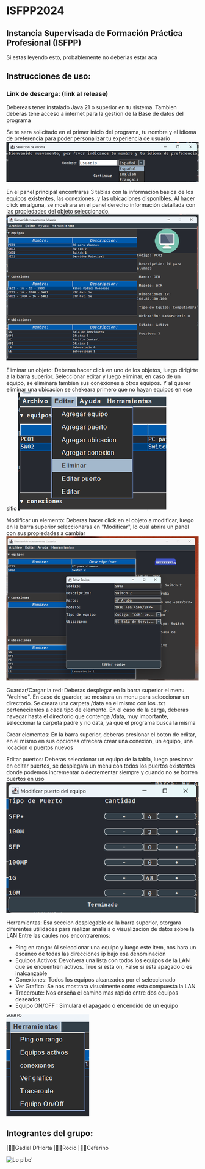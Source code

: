 # ISFPP2024 
## Instancia Supervisada de Formación Práctica Profesional (ISFPP)

Si estas leyendo esto, probablemente no deberias estar aca
## Instrucciones de uso:
### Link de descarga: (link al release)
Debereas tener instalado Java 21 o superior en tu sistema.
Tambien deberas tene acceso a internet para la gestion de la Base de datos del programa

Se te sera solicitado en el primer inicio del programa, tu nombre y el idioma de preferencia para poder personalizar tu experiencia de usuario
![Seleccion de idiomas al iniciar aplicacion](Aplication/src/main/resources/assets/idioma.png)


En el panel principal encontraras 3 tablas con la información basica de los equipos existentes, las conexiones, y las ubicaciones disponibles.
Al hacer click en alguna, se mostrara en el panel derecho información detallada con las propiedades del objeto seleccionado.
![Panel principal](Aplication/src/main/resources/assets/principal.png)


Eliminar un objeto:
Deberas hacer click en uno de los objetos, luego dirigirte a la barra superior.
Seleccionar editar y luego eliminar, en caso de un equipo, se eliminara también sus conexiones a otros equipos. Y al querer eliminar una ubicacion se chekeara primero que no hayan equipos en ese sitio
![Eliminacion de un elemento](Aplication/src/main/resources/assets/eliminar.png)


Modificar un elemento:
Deberas hacer click en el objeto a modificar, luego en la barra superior seleccionaras en "Modificar", lo cual abrira un panel con sus propiedades a cambiar
![Modificar un elemento](Aplication/src/main/resources/assets/editar.png)

Guardar/Cargar la red:
Deberas desplegar en la barra superior el menu "Archivo". En caso de guardar, se mostrara un menu para seleccionar un directorio. Se creara una carpeta /data en el mismo con los .txt pertenecientes a cada tipo de elemento.
En el caso de la carga, deberas navegar hasta el directorio que contenga /data, muy importante, seleccionar la carpeta padre y no data, ya que el programa busca la misma

Crear elementos:
En la barra superior, deberas presionar el boton de editar, en el mismo en sus opciones ofrecera crear una conexion, un equipo, una locacion o puertos nuevos

Editar puertos:
Deberas seleccionar un equipo de la tabla, luego presionar en editar puertos, se desplegara un menu con todos los puertos existentes donde podemos incrementar o decrementar siempre y cuando no se borren puertos en uso
![Edicion de puertos](Aplication/src/main/resources/assets/puertos.png)

Herramientas:
Esa seccion desplegable de la barra superior, otorgara diferentes utilidades para realizar analisis o visualizacion de datos sobre la LAN
Entre las caules nos encontraremos:
* Ping en rango: Al seleccionar una equipo y luego este item, nos hara un escaneo de todas las direcciones ip bajo esa denominacion
* Equipos Activos: Devolvera una lista con todos los equipos de la LAN que se encuentren activos. True si esta on, False si esta apagado o es inalcanzable
* Conexiones: Todos los equipos alcanzados por el seleccionado
* Ver Grafico: Se nos mostrara visualmente como esta compuesta la LAN
* Traceroute: Nos enseña el camino mas rapido entre dos equipos deseados
* Equipo ON/OFF : Simulara el apagado o encendido de un equipo

![Herramientas](Aplication/src/main/resources/assets/herramientas.png)

## Integrantes del grupo:
|🧑‍💻Gadiel D'Horta 
|👩‍💻Rocio 
|👨‍💻Ceferino

![Lo pibe'](Aplication/src/main/resources/assets/shrek.png)
